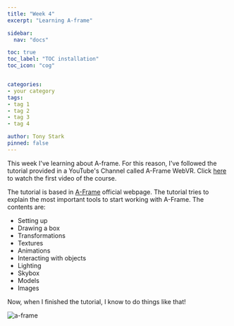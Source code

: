 ```yaml
---
title: "Week 4"
excerpt: "Learning A-frame"

sidebar:
  nav: "docs"

toc: true
toc_label: "TOC installation"
toc_icon: "cog"


categories:
- your category
tags:
- tag 1
- tag 2
- tag 3
- tag 4

author: Tony Stark
pinned: false
---
```


This week I've learning about A-frame. For this reason, I've followed the tutorial provided in a YouTube's Channel called A-Frame WebVR. Click [here] to watch the first video of the course.

[here]: https://www.youtube.com/watch?v=dv6_C4UqTfs&list=PLRtjMdoYXLf4inSULAHyCMqpIUj4cmBTr&index=1

The tutorial is based in [A-Frame] official webpage. The tutorial tries to explain the most important tools to start working with A-Frame. The contents are:

- Setting up
- Drawing a box
- Transformations
- Textures
- Animations
- Interacting with objects
- Lighting
- Skybox
- Models
- Images

[A-Frame]:https://aframe.io/


Now, when I finished the tutorial, I know to do things like that!


![a-frame](https://user-images.githubusercontent.com/52928749/65989962-fa737080-e48a-11e9-885a-7c8eb28705ff.png)



